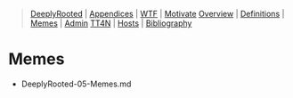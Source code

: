 [  this is a comment. ]::

<link href="styles.css" rel="stylesheet"></link>

> [DeeplyRooted](../DeeplyRooted.md) | [Appendices](./DeeplyRooted-00-Appendices.md) | [WTF](./DeeplyRooted-01-WTF.md) | [Motivate](./DeeplyRooted-02-Motivate.md) 
> [Overview](./DeeplyRooted-03-Overview.md) | [Definitions](./DeeplyRooted-04-Definitions.md) | [Memes](./DeeplyRooted-05-Memes.md) | [Admin](./DeeplyRooted-06-Admin.md) 
> [TT4N](./DeeplyRooted-07-TT4N.md) | [Hosts](./DeeplyRooted-08-Hosts.md) | [Bibliography](./DeeplyRooted-99-Bibliography.md) 

# Memes

- DeeplyRooted-05-Memes.md

